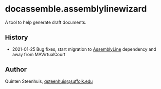 # docassemble.assemblylinewizard

A tool to help generate draft documents.

## History

* 2021-01-25 Bug fixes, start migration to [AssemblyLine](https://github.com/SuffolkLITLab/docassemble-AssemblyLine) dependency and away from MAVirtualCourt

## Author

Quinten Steenhuis, qsteenhuis@suffolk.edu

